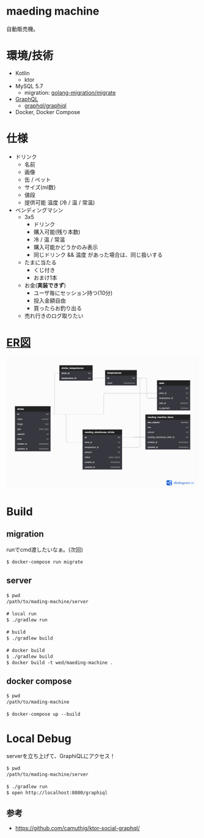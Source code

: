 # maeding machine

自動販売機。

# 環境/技術

- Kotlin
	- ktor
- MySQL 5.7
	- migration: [golang-migration/migrate](https://github.com/golang-migrate/migrate)
- [GraphQL](https://graphql.org/)
	- [graphql/graphiql](https://github.com/graphql/graphiql)
- Docker, Docker Compose

# 仕様

- ドリンク
	- 名前
	- 画像
	- 缶 / ペット
	- サイズ(ml数)
	- 値段
	- 提供可能 温度  (冷 / 温 / 常温)
- ベンディングマシン
	- 3x5
		- ドリンク
		- 購入可能(残り本数)
		- 冷 / 温 / 常温
		- 購入可能かどうかのみ表示
		- 同じドリンク && 温度 があった場合は、同じ扱いする
	- たまに当たる
		- くじ付き
		- おまけ1本
	- お金(**実装できず**)
		- ユーザ毎にセッション持つ(10分)
		- 投入金額自由
		- 買ったらお釣り出る
	- 売れ行きのログ取りたい

# [ER図](https://dbdiagram.io/d/5e0f1ab4edf08a25543f951b)

![ER図](images/maeding_machine.png)

# Build

## migration

runでcmd渡したいなぁ。(次回)

```
$ docker-compose run migrate
```

## server

```
$ pwd
/path/to/mading-machine/server

# local run 
$ ./gradlew run

# build
$ ./gradlew build

# docker build
$ ./gradlew build
$ docker build -t wed/maeding-machine .
```

## docker compose

```
$ pwd
/path/to/mading-machine

$ docker-compose up --build
```

# Local Debug

serverを立ち上げて、GraphiQLにアクセス！

```
$ pwd
/path/to/mading-machine/server

$ ./gradlew run
$ open http://localhost:8080/graphiql
```


## 参考

- https://github.com/camuthig/ktor-social-graphql/
